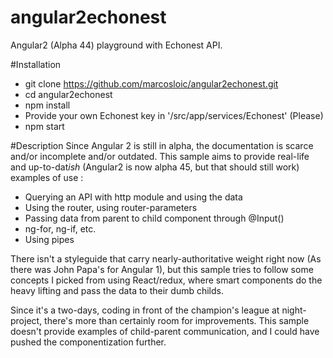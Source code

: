# angular2echonest
Angular2 (Alpha 44) playground with Echonest API.

#Installation
- git clone https://github.com/marcosloic/angular2echonest.git
- cd angular2echonest
- npm install
- Provide your own Echonest key in '/src/app/services/Echonest' (Please)
- npm start

#Description
Since Angular 2 is still in alpha, the documentation is scarce and/or incomplete and/or outdated. This sample aims to provide real-life and up-to-dat*ish* (Angular2 is now alpha 45, but that should still work) examples of use :

- Querying an API with http module and using the data
- Using the router, using router-parameters
- Passing data from parent to child component through @Input()
- ng-for, ng-if, etc.
- Using pipes

There isn't a styleguide that carry nearly-authoritative weight right now (As there was John Papa's for Angular 1), but this sample tries to follow some concepts I picked from using React/redux, where smart components do the heavy lifting and pass the data to their dumb childs.

Since it's a two-days, coding in front of the champion's league at night-project, there's more than certainly room for improvements. This sample doesn't provide examples of child-parent communication, and I could have pushed the componentization further.
